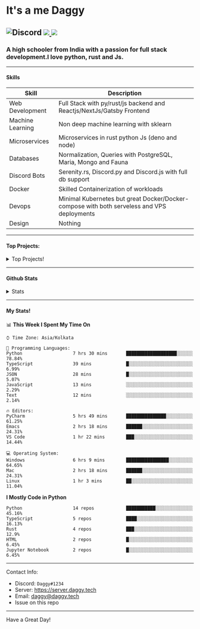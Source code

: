 
# It's a me Daggy

![Discord](https://img.shields.io/discord/491175207122370581?color=black&label=Discord&logo=discord) ![](https://img.shields.io/endpoint?url=https://dev.discordprofiles.me/api/badge/vscode/491174779278065689)<a href="https://github.com/Daggy1234">
  <img src="https://komarev.com/ghpvc/?username=Daggy1234&style=flat-square" />
</a>
 ----

### A high schooler from India with a passion for full stack development.I love python, rust and Js. 

-----

#### Skills

| Skill | Description |
| ----- | ----------- |
| Web Development | Full Stack with py/rust/js backend and Reactjs/NextJs/Gatsby Frontend
| Machine Learning | Non deep machine learning with sklearn |
| Microservices | Microservices in rust python Js (deno and node) |
| Databases | Normalization, Queries with PostgreSQL, Maria, Mongo and Fauna |
| Discord Bots | Serenity.rs, Discord.py and Discord.js with full db support |
| Docker | Skilled Containerization of workloads |
| Devops | Minimal Kubernetes but great Docker/Docker-compose with both serveless and VPS deployments |
| Design | Nothing |

---

#### Top Projects:
<details>
  <summary>Top Projects!</summary>
    
   - [Dagpi](https://dagpi.xyz) : Full stack api built with rust, postgres, redis, python and typescript with Full frontend dashboard and  full monitoring. Also 2 api wrappers for it.
    
   - [Dagbot](https://dagbot.daggy.tech): discord bot with website and feedback along with large fully customisable interface using Postgres and discord.py
    
   - [R.Daggy](https://github.com/Daggy1234/r/daggy): Private discord bot for my server with rust
    
   - [New York Pizza](https://github.com/Daggy1234/NewYorkPizza): A data science study that uses Data analysis and ML to predict the best place to open a pizza shop
 
</details>

-----

#### Github Stats

<details>
  <summary>Stats</summary>
<a href="https://github.com/Daggy1234">
  <img src="https://github-readme-stats.vercel.app/api?username=Daggy1234&show_icons=true&hide_border=true" />
</a><a href="https://github.com/Daggy1234">
  <img src="https://github-readme-stats.vercel.app/api/top-langs/?username=Daggy1234&layout=compact&langs_count=9&hide=css,html" />
</a>
</details>
  
---

#### My Stats!

<!--START_SECTION:waka-->
📊 **This Week I Spent My Time On** 

```text
⌚︎ Time Zone: Asia/Kolkata

💬 Programming Languages: 
Python                   7 hrs 30 mins       ███████████████████░░░░░░   78.84% 
TypeScript               39 mins             █░░░░░░░░░░░░░░░░░░░░░░░░   6.99% 
JSON                     28 mins             █░░░░░░░░░░░░░░░░░░░░░░░░   5.07% 
JavaScript               13 mins             ░░░░░░░░░░░░░░░░░░░░░░░░░   2.29% 
Text                     12 mins             ░░░░░░░░░░░░░░░░░░░░░░░░░   2.14%

🔥 Editors: 
PyCharm                  5 hrs 49 mins       ███████████████░░░░░░░░░░   61.25% 
Emacs                    2 hrs 18 mins       ██████░░░░░░░░░░░░░░░░░░░   24.31% 
VS Code                  1 hr 22 mins        ███░░░░░░░░░░░░░░░░░░░░░░   14.44%

💻 Operating System: 
Windows                  6 hrs 9 mins        ████████████████░░░░░░░░░   64.65% 
Mac                      2 hrs 18 mins       ██████░░░░░░░░░░░░░░░░░░░   24.31% 
Linux                    1 hr 3 mins         ██░░░░░░░░░░░░░░░░░░░░░░░   11.04%

```

**I Mostly Code in Python** 

```text
Python                   14 repos            ███████████░░░░░░░░░░░░░░   45.16% 
TypeScript               5 repos             ████░░░░░░░░░░░░░░░░░░░░░   16.13% 
Rust                     4 repos             ███░░░░░░░░░░░░░░░░░░░░░░   12.9% 
HTML                     2 repos             █░░░░░░░░░░░░░░░░░░░░░░░░   6.45% 
Jupyter Notebook         2 repos             █░░░░░░░░░░░░░░░░░░░░░░░░   6.45%

```



<!--END_SECTION:waka-->

---

Contact Info:

- Discord: `Daggy#1234`
- Server: https://server.daggy.tech
- Email: daggy@daggy.tech
- Issue on this repo

-----
Have a Great Day!
